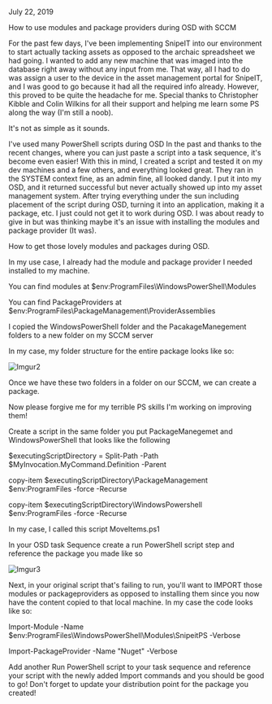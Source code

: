 July 22, 2019 

 

How to use modules and package providers during OSD with SCCM 

 

For the past few days, I've been implementing SnipeIT into our environment to start actually tacking assets as opposed to the archaic spreadsheet we had going. I wanted to add any new machine that was imaged into the database right away without any input from me. That way, all I had to do was assign a user to the device in the asset management portal for SnipeIT, and I was good to go because it had all the required info already. However, this proved to be quite the headache for me. Special thanks to Christopher Kibble and Colin Wilkins for all their support and helping me learn some PS along the way (I'm still a noob). 

 

It's not as simple as it sounds. 

 

I've used many PowerShell scripts during OSD In the past and thanks to the recent changes, where you can just paste a script into a task sequence, it's become even easier! With this in mind, I created a script and tested it on my dev machines and a few others, and everything looked great. They ran in the SYSTEM context fine, as an admin fine, all looked dandy. I put it into my OSD, and it returned successful but never actually showed up into my asset management system. After trying everything under the sun including placement of the script during OSD, turning it into an application, making it a package, etc. I just could not get it to work during OSD. I was about ready to give in but was thinking maybe it's an issue with installing the modules and package provider (It was). 

 

How to get those lovely modules and packages during OSD. 

 

In my use case, I already had the module and package provider I needed installed to my machine.  


You can find modules at $env:ProgramFiles\WindowsPowerShell\Modules 

You can find PackageProviders at  $env:ProgramFiles\PackageManagement\ProviderAssemblies 

I copied the WindowsPowerShell folder and the PacakageManegement folders to a new folder on my SCCM server 

 

In my case, my folder structure for the entire package looks like so: 

![Imgur2](https://imgur.com/7ejs9Ro.jpg)
 

Once we have these two folders in a folder on our SCCM, we can create a package.  

Now please forgive me for my terrible PS skills I'm working on improving them! 

Create a script in the same folder you put PackageManegemet and WindowsPowerShell that looks like the following 

 

$executingScriptDirectory = Split-Path -Path $MyInvocation.MyCommand.Definition -Parent 

copy-item $executingScriptDirectory\PackageManagement $env:ProgramFiles -force -Recurse 

copy-item $executingScriptDirectory\WindowsPowershell $env:ProgramFiles -force -Recurse 

 

In my case, I called this script MoveItems.ps1 

 

In your OSD task Sequence create a run PowerShell script step and reference the package you made like so 

![Imgur3](https://imgur.com/oOCbxWD.jpg)

 

Next, in your original script that's failing to run, you'll want to IMPORT those modules or packageproviders as opposed to installing them since you now have the content copied to that local machine. In my case the code looks like so: 

 

Import-Module -Name $env:ProgramFiles\WindowsPowerShell\Modules\SnipeitPS -Verbose 

Import-PackageProvider -Name "Nuget" -Verbose 

 

Add another Run PowerShell script to your task sequence and reference your script with the newly added Import commands and you should be good to go! Don't forget to update your distribution point for the package you created!  

